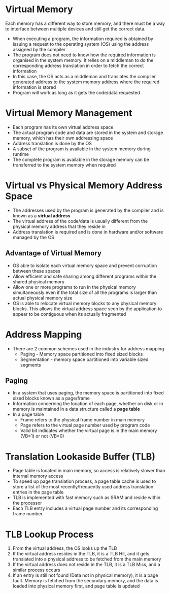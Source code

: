 # Virtual Memory

Each memory has a different way to store memory, and there must be a way to interface between multiple devices and still get the correct data.

- When executing a program, the information required is obtained by issuing a request to the operating system (OS) using the address assigned by the compiler
- The program does not need to know how the required information is organised in the system memory. It relies on a middleman to do the corresponding address translation in order to fetch the correct information
- In this case, the OS acts as a middleman and translates the compiler generated address to the system memory address where the required information is stored
- Program will work as long as it gets the code/data requested

# Virtual Memory Management
- Each program has its own virtual address space
- The actual program code and data are stored in the system and storage memory, which has their own addressing space
- Address translation is done by the OS
- A subset of the program is available in the system memory during runtime
- The complete program is available in the storage memory can be transferred to the system memory when required

# Virtual vs Physical Memory Address Space
- The addresses used by the program is generated by the compiler and is known as a **virtual address**
- The virtual address of the code/data is usually different from the physical memory address that they reside in
- Address translation is required and is done in hardware and/or software managed by the OS

## Advantage of Virtual Memory
- OS able to isolate each virtual memory space and prevent corruption between these spaces
- Allow efficient and safe sharing among different programs within the shared physical memory
- Allow one or more programs to run in the physical memory simultaneously even if the total size of all the programs is larger than actual physical memory size
- OS is able to relocate virtual memory blocks to any physical memory blocks. This allows the virtual address space seen by the application to appear to be contiguous when its actually fragmented

# Address Mapping
- There are 2 common schemes used in the industry for address mapping
  - Paging - Memory space partitioned into fixed sized blocks
  - Segmentation - memory space partitioned into variable sized segments

## Paging
- In a system that uses paging, the memory space is partitioned into fixed sized blocks known as a page/frame
- Information concerning the location of each page, whether on disk or in memory is maintained in a data structure called a **page table**
- In a page table
  - Frame refers to the physical frame number in main memory
  - Page refers to the virtual page number used by program code
  - Valid bit indicates whether the virtual page is in the main memory (VB=1) or not (VB=0)

# Translation Lookaside Buffer (TLB)
- Page table is located in main memory, so access is relatively slower than internal memory access
- To speed up page translation process, a page table cache is used to store a list of the most recently/frequently used address translation entries in the page table
- TLB is implemented with fast memory such as SRAM and reside within the processor
- Each TLB entry includes a virtual page number and its corresponding frame number

# TLB Lookup Process

1. From the virtual address, the OS looks up the TLB
2. If the virtual address resides in the TLB, it is a TLB Hit, and it gets translated into a physical address to be fetched from the main memory
3. If the virtual address does not reside in the TLB, it is a TLB Miss, and a similar process occurs
4. If an entry is still not found (Data not in physical memory), it is a page fault. Memory is fetched from the secondary memory, and the data is loaded into physical memory first, and page table is updated